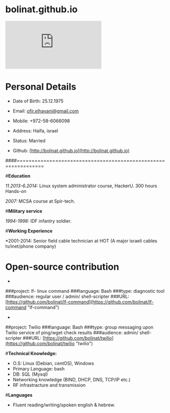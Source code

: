 bolinat.github.io
=================
![my pic](https://www.facebook.com/photo.php?fbid=10152888690559377&l=a592ab9b35 "ofir elhayani")
# **Personal Details**

* Date of Birth: 25.12.1975                           

* Email: [ofir.elhayani@gmail.com](mailto:ofir.elhayani@gmail.com)

* Mobile: +972-58-6066098                             

* Address: Haifa, israel

* Status: Married                                    

* Github: [http://bolinat.github.io](http://bolinat.github.io)


####===============================================================

#**Education**

*11.2013-6.2014:* Linux system administrator course, HackerU. 300 hours Hands-on

*2007:* MCSA course at Spir-tech.

#**Military service**

*1994-1998:* IDF infantry soldier. 

#**Working Experience**

*2001-2014: Senior field cable technician at HOT (A major israeli cables tv/inet/phone company)
           
# Open-source contribution

* 
###project:      lf- linux command
###language:     Bash
###type:         diagnostic tool 
###audience:     regular user / admin/ shell-scripter
###URL: [https://github.com/bolinat/lf-command](https://github.com/bolinat/lf-command "lf-command")

* 
##project:       Twilio
###language:     Bash
###type:         group messaging upon Twilio service of ping/wget check results 
###audience:     admin/ shell-scripter
###URL: [https://github.com/bolinat/twilio](https://github.com/bolinat/twilio "twilio")

#**Technical Knowledge:**

* O.S: Linux (Debian, centOS), Windows
* Primary Language: bash
* DB: SQL (Mysql)
* Networking knowledge (BIND, DHCP, DNS, TCP/IP etc.)
* RF infrastracture and transmission

#**Languages**

* Fluent reading/writing/spoken english & hebrew.


